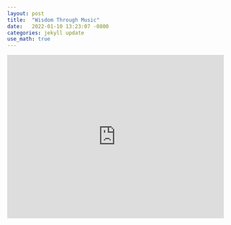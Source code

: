 ```yaml
---
layout: post
title:  "Wisdom Through Music"
date:   2022-01-10 13:23:07 -0800
categories: jekyll update
use_math: true
---
```


<iframe src="https://open.spotify.com/embed/track/4IIxBK0L8uj7viwxhmuSc4?utm_source=generator" width="100%" height="380" frameBorder="0" allowfullscreen="" allow="autoplay; clipboard-write; encrypted-media; fullscreen; picture-in-picture"></iframe>
